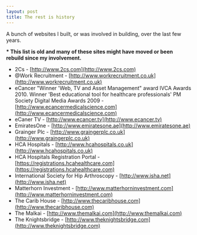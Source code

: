 ```yaml
---
layout: post
title: The rest is history
---
```


A bunch of websites I built, or was involved in building, over the last few years.

<p class="message">
  <strong>* This list is old and many of these sites might have moved or been rebuild since my involvement.</strong>
</p>

* 2Cs - [http://www.2cs.com](http://www.2cs.com)
* @Work Recruitment - [http://www.workrecruitment.co.uk](http://www.workrecruitment.co.uk)
* eCancer "Winner 'Web, TV and Asset Management" award IVCA Awards 2010. Winner 'Best educational tool for healthcare professionals' PM Society Digital Media Awards 2009 - [http://www.ecancermedicalscience.com](http://www.ecancermedicalscience.com)
* eCaner TV - [http://www.ecancer.tv](http://www.ecancer.tv)
* EmiratesOne - [http://www.emiratesone.ae](http://www.emiratesone.ae)
* Grainger Plc - [http://www.graingerplc.co.uk](http://www.graingerplc.co.uk)
* HCA Hospitals - [http://www.hcahospitals.co.uk](http://www.hcahospitals.co.uk)
* HCA Hospitals Registration Portal - [https://registrations.hcahealthcare.com](https://registrations.hcahealthcare.com)
* International Society for Hip Arthroscopy - [http://www.isha.net](http://www.isha.net)
* Matterhorn Investment - [http://www.matterhorninvestment.com](http://www.matterhorninvestment.com)
* The Carib House - [http://www.thecaribhouse.com](http://www.thecaribhouse.com)
* The Malkai - [http://www.themalkai.com](http://www.themalkai.com)
* The Knightsbridge - [http://www.theknightsbridge.com](http://www.theknightsbridge.com)
